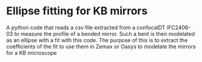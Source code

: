 # Ellipse fitting for KB mirrors 
 A python code that reads a csv file extracted from a confocalDT IFC2406-03 to measure the profile of a bended mirror. Such a bent is then modelated as an ellipse with a fit with this code. The purpose of this is to extract the coefficients of the fit to use them in Zemax or Oasys to modelate the mirrors for a KB microscope 
